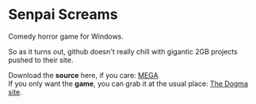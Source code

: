 # Senpai Screams
Comedy horror game for Windows.

So as it turns out, github doesn't really chill with gigantic 2GB projects pushed to their site.  
  
Download the __source__ here, if you care: [MEGA](https://mega.nz/#!cjR2yRgB!L-rcfP-kT7E7TARfs7BTZ8hphI9GzOw7I8mk4Jk9Wmg)  
If you only want the __game__, you can grab it at the usual place: [The Dogma site](http://dogmacompany.com/#SenpaiScreams).   
  